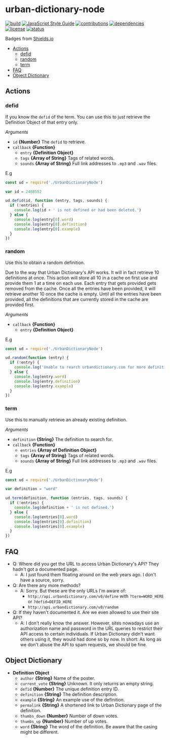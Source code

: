 # urban-dictionary-node
[![build](https://img.shields.io/badge/build-passing-brightgreen.svg)]()
[![JavaScript Style Guide](https://img.shields.io/badge/code_style-standard-brightgreen.svg)](https://standardjs.com)
[![contributions](https://img.shields.io/badge/contributions-welcome-brightgreen.svg)](CONTRIBUTING.md)
[![dependencies](https://img.shields.io/badge/dependencies-none-brightgreen.svg)]()
[![license](https://img.shields.io/badge/license-MIT-blue.svg)](LICENSE)
[![status](https://img.shields.io/badge/status-stable-brightgreen.svg)]()

Badges from [Shields.io](http://shields.io)

* [Actions](#actions)
    * [defid](#defid)
    * [random](#random)
    * [term](#search)
* [FAQ](#faq)
* [Object Dictionary](#object-dictionary)

## Actions

### defid
If you know the `defid` of the term. You can use this to just retrieve the Definition Object of that entry only.

*Arguments*

* `id` **{Number}** The `defid` to retrieve.
* `callback` **{Function}**
    * `entry` **{Definition Object}**
    * `tags` **{Array of String}** Tags of related words.
    * `sounds` **{Array of String}** Full link addresses to `.mp3` and `.wav` files.

E.g

```javascript
const ud = require('./UrbanDictionaryNode')

var id = 2488552

ud.defid(id, function (entry, tags, sounds) {
  if (!entries) {
    console.log(id + ' is not defined or had been deleted.')
  } else {
    console.log(entry[0].word)
    console.log(entry[0].definition)
    console.log(entry[0].example)
  }
})
```

### random
Use this to obtain a random definition.

Due to the way that Urban Dictionary's API works. It will in fact retrieve 10 definitions at once. This action will store all 10 in a cache on first use and provide them 1 at a time on each use. Each entry that gets provided gets removed from the cache. Once all the entries have been provided, it will retrieve another 10 once the cache is empty. Until all the entries have been provided, all the definitions that are currently stored in the cache are provided first.

*Arguments*

* `callback` **{Function}**
    * `entry` **{Definition Object}**

E.g

```javascript
const ud = require('./UrbanDictionaryNode')

ud.random(function (entry) {
  if (!entry) {
    console.log('Unable to rearch urbandictionary.com for more definitions.')
  } else {
    console.log(entry.word)
    console.log(entry.definition)
    console.log(entry.example)
  }
})
```

### term
Use this to manually retrieve an already existing definition.

*Arguments*

* `definition` **{String}** The definition to search for.
* `callback` **{Function}**
    * `entries` **{Array of Definition Object}**
    * `tags` **{Array of String}** Tags of related words.
    * `sounds` **{Array of String}** Full link addresses to `.mp3` and `.wav` files.

E.g

```javascript
const ud = require('./UrbanDictionaryNode')

var definition = "word"

ud.term(definition, function (entries, tags, sounds) {
  if (!entries) {
    console.log(definition + ' is not defined.')
  } else {
    console.log(entries[0].word)
    console.log(entries[0].definition)
    console.log(entries[0].example)
  }
})
```

## FAQ

* Q: Where did you get the URL to access Urban Dictionary's API? They hadn't got a documented page.
    * A: I just found them floating around on the web years ago. I don't have a source, sorry.
* Q: Are there any more methods?
    * A: Sorry. But these are the only URLs I'm aware of:
        * `http://api.urbandictionary.com/v0/define` with `?term=WORD_HERE` or `?defid=DEFID_HERE`
        * `http://api.urbandictionary.com/v0/random`
* Q: If they haven't documented it. Are we even allowed to use their site API?
    * A: I don't really know the answer. However, sites nowadays use an authorization name and password in the URL queries to restrict their API access to certain individuals. If Urban Dictionary didn't want others using it, they would had done so by now. In short: As long as we don't abuse the API to spam requests, we should be fine.

## Object Dictionary

* **Definition Object**
    * `author` **{String}** Name of the poster.
    * `current_vote` **{String}** Unknown. It only returns an empty string.
    * `defid` **{Number}** The unique definition entry ID.
    * `definition` **{String}** The definition description.
    * `example` **{String}** An example use of the definition.
    * `permalink` **{String}** A shortened link to Urban Dictionary page of the definition.
    * `thumbs_down` **{Number}** Number of down votes.
    * `thumbs_up` **{Number}** Number of up votes.
    * `word` **{String}** The word of the definition. Be aware that the casing might be different.

